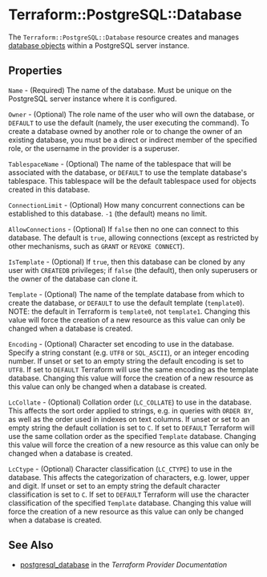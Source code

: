 # Terraform::PostgreSQL::Database

The ``Terraform::PostgreSQL::Database`` resource creates and manages [database
objects](https://www.postgresql.org/docs/current/static/managing-databases.html)
within a PostgreSQL server instance.

## Properties

`Name` - (Required) The name of the database. Must be unique on the PostgreSQL
server instance where it is configured.

`Owner` - (Optional) The role name of the user who will own the database, or
`DEFAULT` to use the default (namely, the user executing the command). To
create a database owned by another role or to change the owner of an existing
database, you must be a direct or indirect member of the specified role, or
the username in the provider is a superuser.

`TablespaceName` - (Optional) The name of the tablespace that will be
associated with the database, or `DEFAULT` to use the template database's
tablespace.  This tablespace will be the default tablespace used for objects
created in this database.

`ConnectionLimit` - (Optional) How many concurrent connections can be
established to this database. `-1` (the default) means no limit.

`AllowConnections` - (Optional) If `false` then no one can connect to this
database. The default is `true`, allowing connections (except as restricted by
other mechanisms, such as `GRANT` or `REVOKE CONNECT`).

`IsTemplate` - (Optional) If `true`, then this database can be cloned by any
user with `CREATEDB` privileges; if `false` (the default), then only
superusers or the owner of the database can clone it.

`Template` - (Optional) The name of the template database from which to create
the database, or `DEFAULT` to use the default template (`template0`).  NOTE:
the default in Terraform is `template0`, not `template1`.  Changing this value
will force the creation of a new resource as this value can only be changed
when a database is created.

`Encoding` - (Optional) Character set encoding to use in the database.
Specify a string constant (e.g. `UTF8` or `SQL_ASCII`), or an integer encoding
number.  If unset or set to an empty string the default encoding is set to
`UTF8`.  If set to `DEFAULT` Terraform will use the same encoding as the
template database.  Changing this value will force the creation of a new
resource as this value can only be changed when a database is created.

`LcCollate` - (Optional) Collation order (`LC_COLLATE`) to use in the
database.  This affects the sort order applied to strings, e.g. in queries
with `ORDER BY`, as well as the order used in indexes on text columns. If
unset or set to an empty string the default collation is set to `C`.  If set
to `DEFAULT` Terraform will use the same collation order as the specified
`Template` database.  Changing this value will force the creation of a new
resource as this value can only be changed when a database is created.

`LcCtype` - (Optional) Character classification (`LC_CTYPE`) to use in the
database. This affects the categorization of characters, e.g. lower, upper and
digit. If unset or set to an empty string the default character classification
is set to `C`.  If set to `DEFAULT` Terraform will use the character
classification of the specified `Template` database.  Changing this value will
force the creation of a new resource as this value can only be changed when a
database is created.


## See Also

* [postgresql_database](https://www.terraform.io/docs/providers/postgresql/r/database.html) in the _Terraform Provider Documentation_